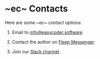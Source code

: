 # ~ec~ Contacts #

Here are some ~ec~ contact options:

1. Email to [info@easycoder.software](mailto:info@easycoder.software)

1. Contact the author on [Fleep Messenger](mailto:graham.trott@fleep.io).

1. Join our [Slack channel](https://join.slack.com/t/easycoder-software/shared_invite/enQtNTU5ODEwOTQ5NTU0LWQ1NWVkOTUxOGQ3NzJmNDI1ZGRlOTdmMjc1NDAxMGIwMTFjODg1ZDJhODEzMzUzODc2MDNlZWU4NmYyZWRlOWI).
